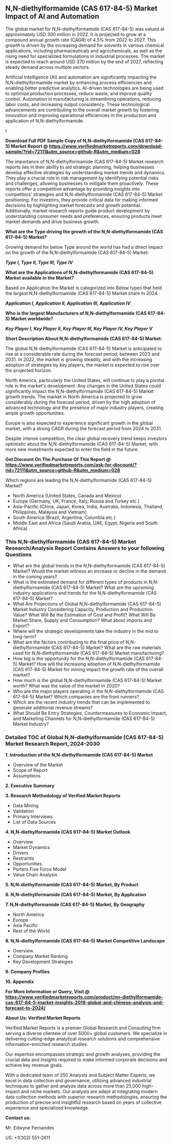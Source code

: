 <h2>N,N-diethylformamide (CAS 617-84-5) Market Impact of AI and Automation</h2><p>The global market for N,N-diethylformamide (CAS 617-84-5) was valued at approximately USD 300 million in 2022. It is projected to grow at a compound annual growth rate (CAGR) of 4.5% from 2022 to 2027. This growth is driven by the increasing demand for solvents in various chemical applications, including pharmaceuticals and agrochemicals, as well as the rising need for specialized formulations in industrial processes. The market is expected to reach around USD 370 million by the end of 2027, reflecting steady demand across multiple sectors.</p><p>Artificial Intelligence (AI) and automation are significantly impacting the N,N-diethylformamide market by enhancing process efficiencies and enabling better predictive analytics. AI-driven technologies are being used to optimize production processes, reduce waste, and improve quality control. Automation in manufacturing is streamlining operations, reducing labor costs, and increasing output consistency. These technological advancements are contributing to the overall market growth by fostering innovation and improving operational efficiencies in the production and application of N,N-diethylformamide.</p>t</p><p id="" class=""><strong>Download Full PDF Sample Copy of N,N-diethylformamide (CAS 617-84-5) Market Report @ <a href="https://www.verifiedmarketreports.com/download-sample/?rid=72111&utm_source=github-R&utm_medium=028" target="_blank">https://www.verifiedmarketreports.com/download-sample/?rid=72111&utm_source=github-R&utm_medium=028</a></strong></p><p>The importance of&nbsp;N,N-diethylformamide (CAS 617-84-5) Market research reports lies in their ability to aid strategic planning, helping businesses develop effective strategies by understanding market trends and dynamics. They play a crucial role in risk management by identifying potential risks and challenges, allowing businesses to mitigate them proactively. These reports offer a competitive advantage by providing insights into competitors' strategies and N,N-diethylformamide (CAS 617-84-5) Market positioning. For investors, they provide critical data for making informed decisions by highlighting market forecasts and growth potential. Additionally, market research reports guide product development by understanding consumer needs and preferences, ensuring products meet market demands and drive business growth.</p><p><strong>What are the&nbsp;Type driving the growth of the N,N-diethylformamide (CAS 617-84-5) Market?</strong></p><p id="" class="">Growing demand for below Type around the world has had a direct impact on the growth of the N,N-diethylformamide (CAS 617-84-5) Market:</p><em><strong>Type I, Type II, Type III, Type IV</strong></em></p><strong>What are the&nbsp;Applications&nbsp;of N,N-diethylformamide (CAS 617-84-5) Market available in the Market?</strong></p><p id="" class="">Based on Application the Market is categorized into Below types that held the largest N,N-diethylformamide (CAS 617-84-5) Market share In 2024.</p><em><strong>Application I, Application II, Application III, Application IV</strong></em></p><strong>Who is the largest Manufacturers of N,N-diethylformamide (CAS 617-84-5) Market worldwide?</strong></p><p><em><strong>Key Player I, Key Player II, Key Player III, Key Player IV, Key Player V</strong></em></p><p id="" class=""><strong>Short Description About N,N-diethylformamide (CAS 617-84-5) Market:</strong></p><p>The global N,N-diethylformamide (CAS 617-84-5) Market is anticipated to rise at a considerable rate during the forecast period, between 2023 and 2031. In 2022, the market is growing steadily, and with the increasing adoption of strategies by key players, the market is expected to rise over the projected horizon.</p><p>North America, particularly the United States, will continue to play a pivotal role in the market's development. Any changes in the United States could significantly impact the N,N-diethylformamide (CAS 617-84-5) Market growth trends. The market in North America is projected to grow considerably during the forecast period, driven by the high adoption of advanced technology and the presence of major industry players, creating ample growth opportunities.</p><p>Europe is also expected to experience significant growth in the global market, with a strong CAGR during the forecast period from 2024 to 2031.</p><p>Despite intense competition, the clear global recovery trend keeps investors optimistic about the N,N-diethylformamide (CAS 617-84-5) Market, with more new investments expected to enter the field in the future.</p><p id="" class=""><strong>Get Discount On The Purchase Of This Report @ <a href="https://www.verifiedmarketreports.com/ask-for-discount/?rid=72111&utm_source=github-R&utm_medium=028" target="_blank">https://www.verifiedmarketreports.com/ask-for-discount/?rid=72111&utm_source=github-R&utm_medium=028</a></strong></p>Which regions are leading the N,N-diethylformamide (CAS 617-84-5) Market?</p><ul><li>North America (United States, Canada and Mexico)</li><li>Europe (Germany, UK, France, Italy, Russia and Turkey etc.)</li><li>Asia-Pacific (China, Japan, Korea, India, Australia, Indonesia, Thailand, Philippines, Malaysia and Vietnam)</li><li>South America (Brazil, Argentina, Columbia etc.)</li><li>Middle East and Africa (Saudi Arabia, UAE, Egypt, Nigeria and South Africa)</li></ul><h3 id="" class="">This N,N-diethylformamide (CAS 617-84-5) Market Research/Analysis Report Contains Answers to your following Questions</h3><ul><li>What are the global trends in the N,N-diethylformamide (CAS 617-84-5) Market? Would the market witness an increase or decline in the demand in the coming years?</li><li>What is the estimated demand for different types of products in N,N-diethylformamide (CAS 617-84-5) Market? What are the upcoming industry applications and trends for the N,N-diethylformamide (CAS 617-84-5) Market?</li><li>What Are Projections of Global N,N-diethylformamide (CAS 617-84-5) Market Industry Considering Capacity, Production and Production Value? What Will Be the Estimation of Cost and Profit? What Will Be Market Share, Supply and Consumption? What about imports and Export?</li><li>Where will the strategic developments take the industry in the mid to long-term?</li><li>What are the factors contributing to the final price of N,N-diethylformamide (CAS 617-84-5) Market? What are the raw materials used for N,N-diethylformamide (CAS 617-84-5) Market manufacturing?</li><li>How big is the opportunity for the N,N-diethylformamide (CAS 617-84-5) Market? How will the increasing adoption of N,N-diethylformamide (CAS 617-84-5) Market for mining impact the growth rate of the overall market?</li><li>How much is the global N,N-diethylformamide (CAS 617-84-5) Market worth? What was the value of the market In 2020?</li><li>Who are the major players operating in the N,N-diethylformamide (CAS 617-84-5) Market? Which companies are the front runners?</li><li>Which are the recent industry trends that can be implemented to generate additional revenue streams?</li><li>What Should Be Entry Strategies, Countermeasures to Economic Impact, and Marketing Channels for N,N-diethylformamide (CAS 617-84-5) Market Industry?</li></ul><h3 id="" class="">Detailed TOC of Global N,N-diethylformamide (CAS 617-84-5) Market Research Report, 2024-2030</h3><p id="" class=""><strong>1. Introduction of the N,N-diethylformamide (CAS 617-84-5) Market</strong></p><ul><li>Overview of the Market</li><li>Scope of Report</li><li>Assumptions</li></ul><p id="" class=""><strong>2. Executive Summary</strong></p><p id="" class=""><strong>3. Research Methodology of Verified Market Reports</strong></p><ul><li>Data Mining</li><li>Validation</li><li>Primary Interviews</li><li>List of Data Sources</li></ul><p id="" class=""><strong>4. N,N-diethylformamide (CAS 617-84-5) Market Outlook</strong></p><ul><li>Overview</li><li>Market Dynamics</li><li>Drivers</li><li>Restraints</li><li>Opportunities</li><li>Porters Five Force Model</li><li>Value Chain Analysis</li></ul><p id="" class=""><strong>5. N,N-diethylformamide (CAS 617-84-5) Market, By Product</strong></p><p id="" class=""><strong>6. N,N-diethylformamide (CAS 617-84-5) Market, By Application</strong></p><p id="" class=""><strong>7. N,N-diethylformamide (CAS 617-84-5) Market, By Geography</strong></p><ul><li>North America</li><li>Europe</li><li>Asia Pacific</li><li>Rest of the World</li></ul><p id="" class=""><strong>8. N,N-diethylformamide (CAS 617-84-5) Market Competitive Landscape</strong></p><ul><li>Overview</li><li>Company Market Ranking</li><li>Key Development Strategies</li></ul><p id="" class=""><strong>9. Company Profiles</strong></p><p id="" class=""><strong>10. Appendix</strong></p><p id="" class=""><strong>For More Information or Query, Visit @ <a href="https://www.verifiedmarketreports.com/product/nn-diethylformamide-cas-617-84-5-market-insights-2019-global-and-chinese-analysis-and-forecast-to-2024/" target="_blank">https://www.verifiedmarketreports.com/product/nn-diethylformamide-cas-617-84-5-market-insights-2019-global-and-chinese-analysis-and-forecast-to-2024/</a></strong></p><p id="" class=""><strong>About Us: Verified Market Reports</strong></p><p id="" class="">Verified Market Reports is a premier Global Research and Consulting firm serving a diverse clientele of over 5000+ global customers. We specialize in delivering cutting-edge analytical research solutions and comprehensive information-enriched research studies.</p><p id="" class="">Our expertise encompasses strategic and growth analyses, providing the crucial data and insights required to make informed corporate decisions and achieve key revenue goals.</p><p id="" class="">With a dedicated team of 250 Analysts and Subject Matter Experts, we excel in data collection and governance, utilizing advanced industrial techniques to gather and analyze data across more than 25,000 high-impact and niche markets. Our analysts are adept at integrating modern data collection methods with superior research methodologies, ensuring the production of precise and insightful research based on years of collective experience and specialized knowledge.</p><p id="" class=""><strong>Contact us:</strong></p><p id="" class="">Mr. Edwyne Fernandes</p><p id="" class="">US: +1(302) 551-2611</p>